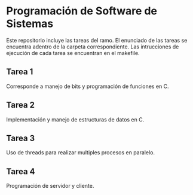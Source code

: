 # Programación de Software de Sistemas

Este repositorio incluye las tareas del ramo. El enunciado de las tareas se encuentra adentro de la carpeta correspondiente.
Las intrucciones de ejecución de cada tarea se encuentran en el makefile.

## Tarea 1

Corresponde a manejo de bits y programación de funciones en C. 

## Tarea 2

Implementación y manejo de estructuras de datos en C.

## Tarea 3

Uso de threads para realizar multiples procesos en paralelo.

## Tarea 4

Programación de servidor y cliente. 
